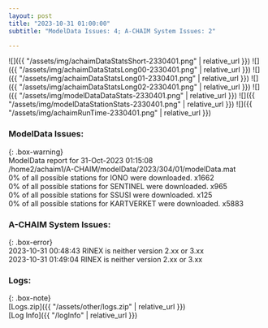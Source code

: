 ```yaml
---
layout: post
title: "2023-10-31 01:00:00"
subtitle: "ModelData Issues: 4; A-CHAIM System Issues: 2"

---
```


![]({{ "/assets/img/achaimDataStatsShort-2330401.png" | relative_url }})
![]({{ "/assets/img/achaimDataStatsLong00-2330401.png" | relative_url }})
![]({{ "/assets/img/achaimDataStatsLong01-2330401.png" | relative_url }})
![]({{ "/assets/img/achaimDataStatsLong02-2330401.png" | relative_url }})
![]({{ "/assets/img/modelDataDataStats-2330401.png" | relative_url }})
![]({{ "/assets/img/modelDataStationStats-2330401.png" | relative_url }})
![]({{ "/assets/img/achaimRunTime-2330401.png" | relative_url }})


### ModelData Issues:  
  
{: .box-warning}  
 ModelData report for 31-Oct-2023 01:15:08   
 /home2/achaim1/A-CHAIM/modelData/2023/304/01/modelData.mat   
 0% of all possible stations for IONO were downloaded. x1662   
 0% of all possible stations for SENTINEL were downloaded. x965   
 0% of all possible stations for SSUSI were downloaded. x125   
 0% of all possible stations for KARTVERKET were downloaded. x5883   
  
### A-CHAIM System Issues:  
  
{: .box-error}  
2023-10-31 00:48:43 RINEX is neither version 2.xx or 3.xx  
2023-10-31 01:49:04 RINEX is neither version 2.xx or 3.xx  

### Logs:  
  
{: .box-note}  
[Logs.zip]({{ "/assets/other/logs.zip" | relative_url }})  
[Log Info]({{ "/logInfo" | relative_url }})  
